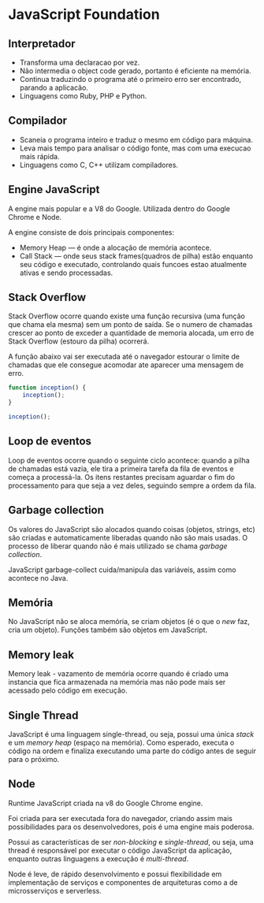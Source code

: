 # JavaScript Foundation

## Interpretador
* Transforma uma declaracao por vez.
* Não intermedia o object code gerado, portanto é eficiente na memória.
* Continua traduzindo o programa até o primeiro erro ser encontrado, parando a aplicacão.
* Linguagens como Ruby, PHP e Python.

## Compilador
* Scaneia o programa inteiro e traduz o mesmo em código para máquina.
* Leva mais tempo para analisar o código fonte, mas com uma execucao mais rápida.
* Linguagens como C, C++ utilizam compiladores.

## Engine JavaScript
A engine mais popular e a V8 do Google. Utilizada dentro do Google Chrome e Node.

A engine consiste de dois principais componentes:
- Memory Heap — é onde a alocação de memória acontece.
- Call Stack — onde seus stack frames(quadros de pilha) estão enquanto seu código e executado, controlando quais funcoes estao atualmente ativas e sendo processadas.

## Stack Overflow
Stack Overflow ocorre quando existe uma função recursiva (uma função que chama ela mesma) sem um ponto de saída. Se o numero de chamadas crescer ao ponto de exceder a quantidade de memoria alocada, um erro de Stack Overflow (estouro da pilha) ocorrerá.

A função abaixo vai ser executada até o navegador estourar o limite de chamadas que ele consegue acomodar ate aparecer uma mensagem de erro.
```js
function inception() {
    inception();
}

inception();
```

## Loop de eventos
Loop de eventos ocorre quando o seguinte ciclo acontece: quando a pilha de chamadas está vazia, ele tira a primeira tarefa da fila de eventos e começa a processá-la. Os itens restantes precisam aguardar o fim do processamento para que seja a vez deles, seguindo sempre a ordem da fila.

## Garbage collection
Os valores do JavaScript são alocados quando coisas (objetos, strings, etc) são criadas e automaticamente liberadas quando não são mais usadas. O processo de liberar quando não é mais utilizado se chama *garbage collection*.

JavaScript garbage-collect cuida/manipula das variáveis, assim como acontece no Java.

## Memória
No JavaScript não se aloca memória, se criam objetos (é o que o *new* faz, cria um objeto). Funções também são objetos em JavaScript.

## Memory leak
Memory leak - vazamento de memória ocorre quando é criado uma instancia que fica armazenada na memória mas não pode mais ser acessado pelo código em execução.

## Single Thread
JavaScript é uma linguagem single-thread, ou seja, possui uma única *stack* e um *memory heap* (espaço na memória). Como esperado, executa o código na ordem e finaliza executando uma parte do código antes de seguir para o próximo.

## Node
Runtime JavaScript criada na v8 do Google Chrome engine.

Foi criada para ser executada fora do navegador, criando assim mais possibilidades para os desenvolvedores, pois é uma engine mais poderosa.

Possui as características de ser *non-blocking* e *single-thread*, ou seja, uma thread é responsável por executar o código JavaScript da aplicação, enquanto outras linguagens a execução é *multi-thread*.

Node é leve, de rápido desenvolvimento e possui flexibilidade em implementação de serviços e componentes de arquiteturas como a de microsserviços e serverless.
